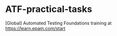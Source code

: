# ATF-practical-tasks
[Global] Automated Testing Foundations training at https://learn.epam.com/start
